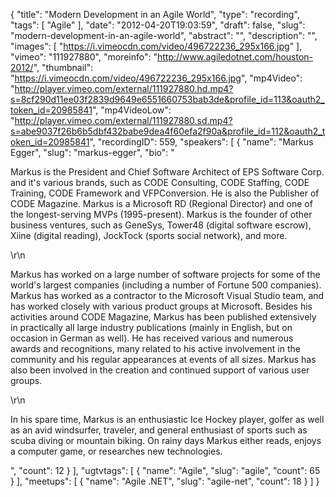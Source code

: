 {
  "title": "Modern Development in an Agile World",
  "type": "recording",
  "tags": [
    "Agile"
  ],
  "date": "2012-04-20T19:03:59",
  "draft": false,
  "slug": "modern-development-in-an-agile-world",
  "abstract": "",
  "description": "",
  "images": [
    "https://i.vimeocdn.com/video/496722236_295x166.jpg"
  ],
  "vimeo": "111927880",
  "moreinfo": "http://www.agiledotnet.com/houston-2012/",
  "thumbnail": "https://i.vimeocdn.com/video/496722236_295x166.jpg",
  "mp4Video": "http://player.vimeo.com/external/111927880.hd.mp4?s=8cf290d11ee03f2839d9649e6551660753bab3de&profile_id=113&oauth2_token_id=20985841",
  "mp4VideoLow": "http://player.vimeo.com/external/111927880.sd.mp4?s=abe9037f26b6b5dbf432babe9dea4f60efa2f90a&profile_id=112&oauth2_token_id=20985841",
  "recordingID": 559,
  "speakers": [
    {
      "name": "Markus Egger",
      "slug": "markus-egger",
      "bio": "<p>Markus is the President and Chief Software Architect of EPS Software Corp. and it's various brands, such as CODE Consulting, CODE Staffing, CODE Training, CODE Framework and VFPConversion. He is also the Publisher of CODE Magazine. Markus is a Microsoft RD (Regional Director) and one of the longest-serving MVPs (1995-present). Markus is the founder of other business ventures, such as GeneSys, Tower48 (digital software escrow), Xiine (digital reading), JockTock (sports social network), and more.</p>\r\n<p>Markus has worked on a large number of software projects for some of the world's largest companies (including a number of Fortune 500 companies). Markus has worked as a contractor to the Microsoft Visual Studio team, and has worked closely with various product groups at Microsoft. Besides his activities around CODE Magazine, Markus has been published extensively in practically all large industry publications (mainly in English, but on occasion in German as well). He has received various and numerous awards and recognitions, many related to his active involvement in the community and his regular appearances at events of all sizes. Markus has also been involved in the creation and continued support of various user groups.</p>\r\n<p>In his spare time, Markus is an enthusiastic Ice Hockey player, golfer as well as an avid windsurfer, traveler, and general enthusiast of sports such as scuba diving or mountain biking. On rainy days Markus either reads, enjoys a computer game, or researches new technologies.</p>",
      "count": 12
    }
  ],
  "ugtvtags": [
    {
      "name": "Agile",
      "slug": "agile",
      "count": 65
    }
  ],
  "meetups": [
    {
      "name": "Agile .NET",
      "slug": "agile-net",
      "count": 18
    }
  ]
}